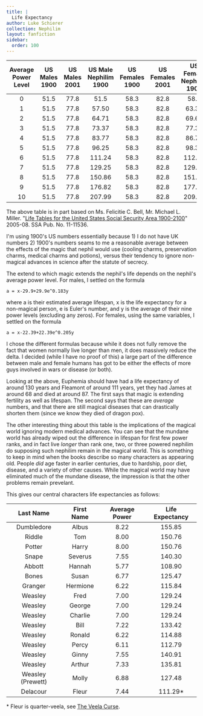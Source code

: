 ```yaml
---
title: |
  Life Expectancy
author: Luke Schierer
collection: Nephilim
layout: fanfiction
sidebar:
  order: 100
---
```


| Average Power Level | US Males 1900 | US Males 2001 | US Male Nephilim 1900 | US Females 1900 | US Females 2001 | US Female Nephilim 1900 |
| :-----------------: | :-----------: | :-----------: | :-------------------: | :-------------: | :-------------: | :---------------------: |
|          0          |     51.5      |     77.8      |         51.5          |      58.3       |      82.8       |          58.3           |
|          1          |     51.5      |     77.8      |         57.50         |      58.3       |      82.8       |          63.39          |
|          2          |     51.5      |     77.8      |         64.71         |      58.3       |      82.8       |          69.65          |
|          3          |     51.5      |     77.8      |         73.37         |      58.3       |      82.8       |          77.32          |
|          4          |     51.5      |     77.8      |         83.77         |      58.3       |      82.8       |          86.75          |
|          5          |     51.5      |     77.8      |         96.25         |      58.3       |      82.8       |          98.31          |
|          6          |     51.5      |     77.8      |        111.24         |      58.3       |      82.8       |         112.51          |
|          7          |     51.5      |     77.8      |        129.25         |      58.3       |      82.8       |         129.94          |
|          8          |     51.5      |     77.8      |        150.86         |      58.3       |      82.8       |         151.33          |
|          9          |     51.5      |     77.8      |        176.82         |      58.3       |      82.8       |         177.60          |
|         10          |     51.5      |     77.8      |        207.99         |      58.3       |      82.8       |         209.83          |

The above table is in part based on Ms. Felicitie C. Bell, Mr. Michael L. Miller. "[Life Tables for the United States Social Security Area 1900-2100]" 2005-08. SSA Pub. No. 11-11536.

I'm using 1900's US numbers essentially because 1) I do not have UK numbers 2)
1900's numbers seams to me a reasonable average between the effects of the magic
that nephil would use (cooling charms, preservation charms, medical charms and
potions), versus their tendency to ignore non-magical advances in science after
the statute of secrecy.

The extend to which magic extends the nephil's life depends on the nephil's
average power level. For males, I settled on the formula

```
a = x-29.9+29.9e^0.183y
```

where a is their estimated average lifespan, x is the life expectancy for a
non-magical person, e is Euler's number, and y is the average of their nine
power levels (excluding any zeros). For females, using the same variables,
I settled on the formula

```
a = x-22.39+22.39e^0.205y
```

I chose the different formulas because while it does not fully remove the fact
that women normally live longer than men, it does massively reduce the delta.
I decided (while I have no proof of this) a large part of the difference between
male and female humans has got to be either the effects of more guys involved
in wars or disease (or both).

Looking at the above, Euphemia should have had a life expectancy of around 130
years and Fleamont of around 111 years, yet they had James at around 68 and died
at around 87. The first says that magic is extending fertility as well as
lifespan. The second says that these are _average_ numbers, and that there are
still magical diseases that can drastically shorten them (since we know they
died of dragon pox).

The other interesting thing about this table is the implications of the magical world
ignoring modern medical advances. You can see that the mundane world has already
wiped out the difference in lifespan for first few power ranks, and in fact live
_longer_ than rank one, two, or three powered nephilim do supposing such nephilim
remain in the magical world. This is something to keep in mind when the books describe
so many characters as appearing old. People _did_ age faster in earlier centuries,
due to hardship, poor diet, disease, and a variety of other causes. While the magical
world may have eliminated much of the mundane disease, the impression is that the
other problems remain prevelant.

This gives our central characters life expectancies as follows:

|     Last Name     | First Name | Average Power | Life Expectancy |
| :---------------: | :--------: | :-----------: | :-------------: |
|    Dumbledore     |   Albus    |     8.22      |     155.85      |
|      Riddle       |    Tom     |     8.00      |     150.76      |
|      Potter       |   Harry    |     8.00      |     150.76      |
|       Snape       |  Severus   |     7.55      |     140.30      |
|      Abbott       |   Hannah   |     5.77      |     108.90      |
|       Bones       |   Susan    |     6.77      |     125.47      |
|      Granger      |  Hermione  |     6.22      |     115.84      |
|      Weasley      |    Fred    |     7.00      |     129.24      |
|      Weasley      |   George   |     7.00      |     129.24      |
|      Weasley      |  Charlie   |     7.00      |     129.24      |
|      Weasley      |    Bill    |     7.22      |     133.42      |
|      Weasley      |   Ronald   |     6.22      |     114.88      |
|      Weasley      |   Percy    |     6.11      |     112.79      |
|      Weasley      |   Ginny    |     7.55      |     140.91      |
|      Weasley      |   Arthur   |     7.33      |     135.81      |
| Weasley (Prewett) |   Molly    |     6.88      |     127.48      |
|     Delacour      |   Fleur    |     7.44      |    111.29\*     |

\* Fleur is quarter-veela, see [The Veela Curse].

[The Veela Curse]: ../Appendix_I/
[Life Tables for the United States Social Security Area 1900-2100]: https://www.ssa.gov/oact/NOTES/pdf_studies/study120.pdf
